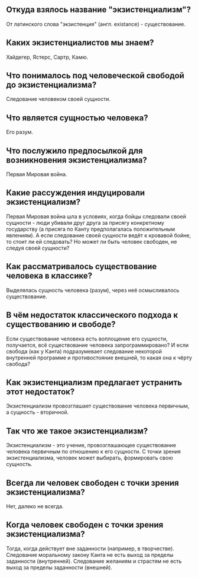 ## Откуда взялось название "экзистенциализм"?
От латинского слова "экзистенция" (англ. existance) - существование.

## Каких экзистенциалистов мы знаем?
Хайдегер, Ястерс, Сартр, Камю.

## Что понималось под человеческой свободой до экзистенциализма?
Следование человеком своей сущности.

## Что является сущностью человека?
Его разум.

## Что послужило предпосылкой для возникновения экзистенциализма?
Первая Мировая война.

## Какие рассуждения индуцировали экзистенциализм?
Первая Мировая война шла в условиях, когда бойцы следовали своей сущности - люди убивали друг друга за присягу конкретному государству (а присяга по Канту предполагалась положительным явлениям).
А если следование своей сущности ведёт к кровавой бойне, то стоит ли ей следовать?
Но может ли быть человек свободен, не следуя своей сущности?

## Как рассматривалось существование человека в классике?
Выделялась сущность человека (разум), через неё осмысливалось существование.

## В чём недостаток классического подхода к существованию и свободе?
Если существование человека есть воплощение его сущности, получается, всё существование человека запрограммировано?
И если свобода (как у Канта) подразумевает следование некоторой внутренней программе и противостояние внешней, то какая она к чёрту свобода?

## Как экзистенциализм предлагает устранить этот недостаток?
Экзистенциализм провозглашает существование человека первичным, а сущность - вторичной.

## Так что же такое экзистенциализм?
Экзистенциализм - это учение, провозглашающее существование человека первичным по отношению к его сущности.
С точки зрения экзистенциализма, человек может выбирать, формировать свою сущность.

## Всегда ли человек свободен с точки зрения экзистенциализма?
Нет, далеко не всегда.

## Когда человек свободен с точки зрения экзистенциализма?
Тогда, когда действует вне заданности (например, в творчестве).
Следование моральному закону Канта не есть выход за пределы заданности (внутренней).
Следование желаниям и страстям не есть выход за пределы заданности (внешней).
